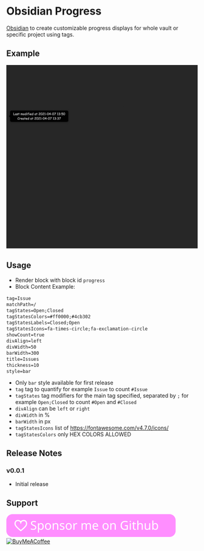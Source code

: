# Obsidian Progress

[Obsidian](https://obsidian.md/) to create customizable progress displays for whole vault or specific project using tags.

## Example
![](https://raw.githubusercontent.com/Darakah/obsidian-progress/main/images/Example_1.gif)

## Usage
- Render block with block id `progress`
- Block Content Example:

```
tag=Issue
matchPath=/
tagStates=Open;Closed
tagStatesColors=#ff0000;#4cb302
tagStatesLabels=Closed;Open
tagStatesIcons=fa-times-circle;fa-exclamation-circle
showCount=true
divAlign=left
divWidth=50
barWidth=300
title=Issues
thickness=10
style=bar
```

- Only `bar` style available for first release
- `tag` tag to quantify for example `Issue` to count `#Issue`
- `tagStates` tag modifiers for the main tag specified, separated by `;` for example `Open;Closed` to count `#Open` and `#Closed`
- `divAlign` can be `left` or `right`
- `divWidth` in % 
- `barWidth` in px
- `tagStatesIcons` list of https://fontawesome.com/v4.7.0/icons/
- `tagStatesColors` only HEX COLORS ALLOWED

## Release Notes

### v0.0.1
- Initial release


## Support

[![Github Sponsorship](https://raw.githubusercontent.com/Darakah/Darakah/e0fe245eaef23cb4a5f19fe9a09a9df0c0cdc8e1/icons/github_sponsor_btn.svg)](https://github.com/sponsors/Darakah) [<img src="https://cdn.buymeacoffee.com/buttons/v2/default-yellow.png" alt="BuyMeACoffee" width="100">](https://www.buymeacoffee.com/darakah)
